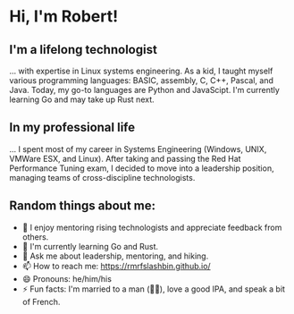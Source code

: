 # Hi, I'm Robert!

## I'm a lifelong technologist 
... with expertise in Linux systems engineering. As a kid, I taught myself various programming languages: BASIC, assembly, C, C++, Pascal, and Java. Today, my go-to languages are Python and JavaScipt. I'm currently learning Go and may take up Rust next.

## In my professional life
... I spent most of my career in Systems Engineering (Windows, UNIX, VMWare ESX, and Linux). After taking and passing the Red Hat Performance Tuning exam, I decided to move into a leadership position, managing teams of cross-discipline technologists.

## Random things about me:
- 🤖 I enjoy mentoring rising technologists and appreciate feedback from others.
- 🌱 I'm currently learning Go and Rust.
- 💬 Ask me about leadership, mentoring, and hiking.
- 📫 How to reach me: https://rmrfslashbin.github.io/
- 😄 Pronouns: he/him/his
- ⚡ Fun facts: I'm married to a man (🏳️‍🌈), love a good IPA, and speak a bit of French.
